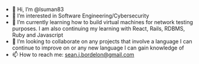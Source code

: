 - 👋 Hi, I’m @lsuman83
- 👀 I’m interested in Software Engineering/Cybersecurity
- 🌱 I’m currently learning how to build virtual machines for network testing purposes. I am also continuing my learning with React, Rails, RDBMS, Ruby and Javascript
- 💞️ I’m looking to collaborate on any projects that involve a language I can continue to improve on or any new language I can gain knowledge of
- 📫 How to reach me: sean.j.bordelon@gmail.com 

<!---
lsuman83/lsuman83 is a ✨ special ✨ repository because its `README.md` (this file) appears on your GitHub profile.
You can click the Preview link to take a look at your changes.
--->
